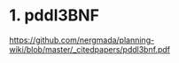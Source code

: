 # 1. pddl3BNF
https://github.com/nergmada/planning-wiki/blob/master/_citedpapers/pddl3bnf.pdf
















